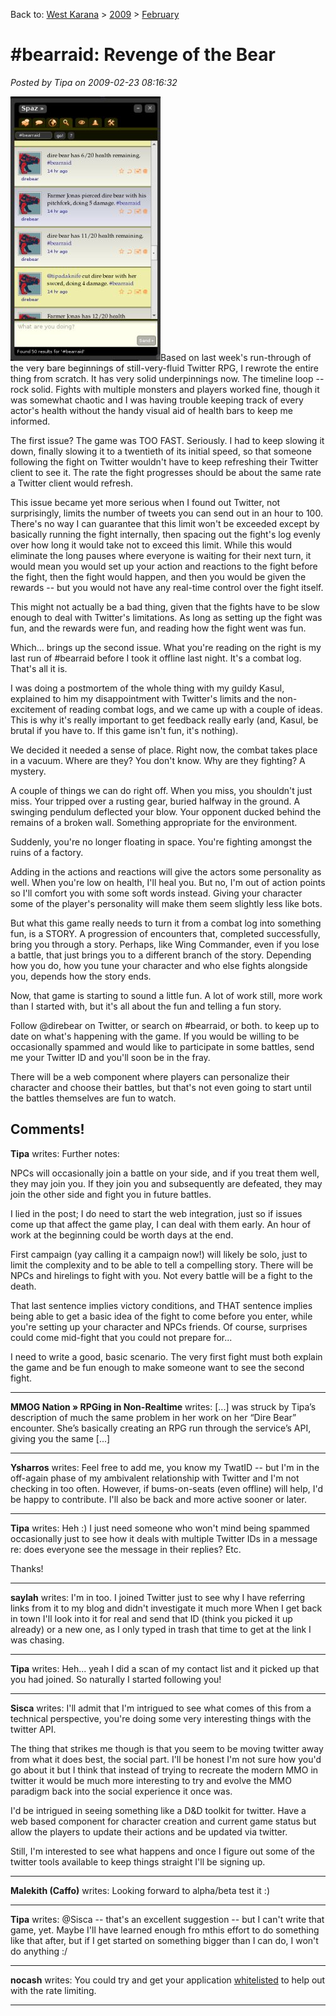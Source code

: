 Back to: [West Karana](/posts/westkarana.md) > [2009](/posts/2009/westkarana.md) > [February](./westkarana.md)
# #bearraid: Revenge of the Bear

*Posted by Tipa on 2009-02-23 08:16:32*

![](../../../uploads/2009/02/bearraid2.jpg "bearraid2")Based on last week's run-through of the very bare beginnings of still-very-fluid Twitter RPG, I rewrote the entire thing from scratch. It has very solid underpinnings now. The timeline loop -- rock solid. Fights with multiple monsters and players worked fine, though it was somewhat chaotic and I was having trouble keeping track of every actor's health without the handy visual aid of health bars to keep me informed.

The first issue? The game was TOO FAST. Seriously. I had to keep slowing it down, finally slowing it to a twentieth of its initial speed, so that someone following the fight on Twitter wouldn't have to keep refreshing their Twitter client to see it. The rate the fight progresses should be about the same rate a Twitter client would refresh.

This issue became yet more serious when I found out Twitter, not surprisingly, limits the number of tweets you can send out in an hour to 100. There's no way I can guarantee that this limit won't be exceeded except by basically running the fight internally, then spacing out the fight's log evenly over how long it would take not to exceed this limit. While this would eliminate the long pauses where everyone is waiting for their next turn, it would mean you would set up your action and reactions to the fight before the fight, then the fight would happen, and then you would be given the rewards -- but you would not have any real-time control over the fight itself.

This might not actually be a bad thing, given that the fights have to be slow enough to deal with Twitter's limitations. As long as setting up the fight was fun, and the rewards were fun, and reading how the fight went was fun.

Which... brings up the second issue. What you're reading on the right is my last run of #bearraid before I took it offline last night. It's a combat log. That's all it is.

I was doing a postmortem of the whole thing with my guildy Kasul, explained to him my disappointment with Twitter's limits and the non-excitement of reading combat logs, and we came up with a couple of ideas. This is why it's really important to get feedback really early (and, Kasul, be brutal if you have to. If this game isn't fun, it's nothing).

We decided it needed a sense of place. Right now, the combat takes place in a vacuum. Where are they? You don't know. Why are they fighting? A mystery.

A couple of things we can do right off. When you miss, you shouldn't just miss. Your tripped over a rusting gear, buried halfway in the ground. A swinging pendulum deflected your blow. Your opponent ducked behind the remains of a broken wall. Something appropriate for the environment.

Suddenly, you're no longer floating in space. You're fighting amongst the ruins of a factory.

Adding in the actions and reactions will give the actors some personality as well. When you're low on health, I'll heal you. But no, I'm out of action points so I'll comfort you with some soft words instead. Giving your character some of the player's personality will make them seem slightly less like bots.

But what this game really needs to turn it from a combat log into something fun, is a STORY. A progression of encounters that, completed successfully, bring you through a story. Perhaps, like Wing Commander, even if you lose a battle, that just brings you to a different branch of the story. Depending how you do, how you tune your character and who else fights alongside you, depends how the story ends.

Now, that game is starting to sound a little fun. A lot of work still, more work than I started with, but it's all about the fun and telling a fun story.

Follow @direbear on Twitter, or search on #bearraid, or both. to keep up to date on what's happening with the game. If you would be willing to be occasionally spammed and would like to participate in some battles, send me your Twitter ID and you'll soon be in the fray.

There will be a web component where players can personalize their character and choose their battles, but that's not even going to start until the battles themselves are fun to watch.

## Comments!

**Tipa** writes: Further notes:

NPCs will occasionally join a battle on your side, and if you treat them well, they may join you. If they join you and subsequently are defeated, they may join the other side and fight you in future battles.

I lied in the post; I do need to start the web integration, just so if issues come up that affect the game play, I can deal with them early. An hour of work at the beginning could be worth days at the end.

First campaign (yay calling it a campaign now!) will likely be solo, just to limit the complexity and to be able to tell a compelling story. There will be NPCs and hirelings to fight with you. Not every battle will be a fight to the death.

That last sentence implies victory conditions, and THAT sentence implies being able to get a basic idea of the fight to come before you enter, while you're setting up your character and NPCs friends. Of course, surprises could come mid-fight that you could not prepare for...

I need to write a good, basic scenario. The very first fight must both explain the game and be fun enough to make someone want to see the second fight.

---

**MMOG Nation &raquo; RPGing in Non-Realtime** writes: [...] was struck by Tipa’s description of much the same problem in her work on her “Dire Bear” encounter. She’s basically creating an RPG run through the service’s API, giving you the same [...]

---

**Ysharros** writes: Feel free to add me, you know my TwatID -- but I'm in the off-again phase of my ambivalent relationship with Twitter and I'm not checking in too often. However, if bums-on-seats (even offline) will help, I'd be happy to contribute. I'll also be back and more active sooner or later.

---

**Tipa** writes: Heh :) I just need someone who won't mind being spammed occasionally just to see how it deals with multiple Twitter IDs in a message re: does everyone see the message in their replies? Etc.

Thanks!

---

**saylah** writes: I'm in too. I joined Twitter just to see why I have referring links from it to my blog and didn't investigate it much more When I get back in town I'll look into it for real and send that ID (think you picked it up already) or a new one, as I only typed in trash that time to get at the link I was chasing.

---

**Tipa** writes: Heh... yeah I did a scan of my contact list and it picked up that you had joined. So naturally I started following you!

---

**Sisca** writes: I'll admit that I'm intrigued to see what comes of this from a technical perspective, you're doing some very interesting things with the twitter API. 

The thing that strikes me though is that you seem to be moving twitter away from what it does best, the social part. I'll be honest I'm not sure how you'd go about it but I think that instead of trying to recreate the modern MMO in twitter it would be much more interesting to try and evolve the MMO paradigm back into the social experience it once was. 

I'd be intrigued in seeing something like a D&D toolkit for twitter. Have a web based component for character creation and current game status but allow the players to update their actions and be updated via twitter. 

Still, I'm interested to see what happens and once I figure out some of the twitter tools available to keep things straight I'll be signing up.

---

**Malekith (Caffo)** writes: Looking forward to alpha/beta test it :)

---

**Tipa** writes: @Sisca -- that's an excellent suggestion -- but I can't write that game, yet. Maybe I'll have learned enough fro mthis effort to do something like that after, but if I get started on something bigger than I can do, I won't do anything :/

---

**nocash** writes: You could try and get your application [whitelisted](http://twitter.com/help/request_whitelisting) to help out with the rate limiting.

---

